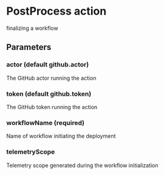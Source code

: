 # PostProcess action
finalizing a workflow
## Parameters
### actor (default github.actor)
The GitHub actor running the action
### token (default github.token)
The GitHub token running the action
### workflowName (required)
Name of workflow initiating the deployment
### telemetryScope
Telemetry scope generated during the workflow initialization


